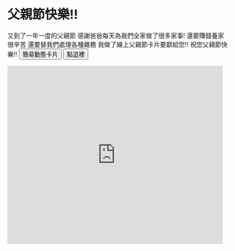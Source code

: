 # 父親節快樂!!
<text>又到了一年一度的父親節
<text>感謝爸爸每天為我們全家做了很多家事!
<text>還要賺錢養家
<text>很辛苦
<text>還要替我們處理各種雜務
<text>我做了線上父親節卡片要獻給您!!
<type>祝您父親節快樂!!
<input type="button" value="簡易動態卡片" onclick="location.href='https://scratch.mit.edu/projects/558870216/'">
<input type="button" value="點這裡" onclick="location.href='https://i.ibb.co/P9yn9pc/f.png'">
<iframe src="https://scratch.mit.edu/projects/558867233/embed" allowtransparency="true" width="485" height="402" frameborder="0" scrolling="no" allowfullscreen></iframe>
